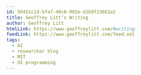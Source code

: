 ```yaml
---
id: 50451c1d-5fa7-49c8-992e-d1b9f23662a2
title: Geoffrey Litt’s Writing
author: Geoffrey Litt
htmlLink: https://www.geoffreylitt.com/#writing
feedLink: https://www.geoffreylitt.com/feed.xml
tags:
  - AI
  - researcher blog
  - MIT
  - UI programming
---
```

